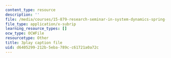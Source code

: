 ```yaml
---
content_type: resource
description: ''
file: /media/courses/15-879-research-seminar-in-system-dynamics-spring-2014/d6405299212b5eba789cc61721a0a72c_pPqI5LbC96Y.srt
file_type: application/x-subrip
learning_resource_types: []
ocw_type: OCWFile
resourcetype: Other
title: 3play caption file
uid: d6405299-212b-5eba-789c-c61721a0a72c
---
```

